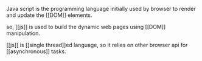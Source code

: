 Java script is the programming language initially used by browser to render and update the [[DOM]] elements.

so, [[js]] is used to build the dynamic web pages using [[DOM]] manipulation.

[[js]] is [[single thread]]ed language, so it relies on other browser api for [[asynchronous]] tasks.